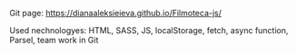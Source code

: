 Git page:
https://dianaaleksieieva.github.io/Filmoteca-js/

Used nechnologyes: 
HTML, SASS, JS, localStorage, fetch, async function, Parsel, team work in Git
